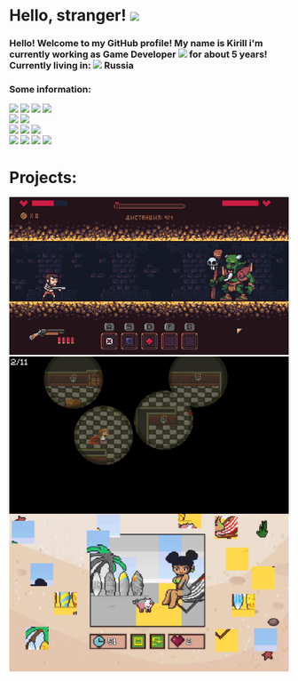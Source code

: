 <h1>
  Hello, stranger!
  <img src="https://emojis.slackmojis.com/emojis/images/1531849430/4246/blob-sunglasses.gif?1531849430" width="40"/> 
</h1>

<div id="about">
  <h3>
    Hello! Welcome to my GitHub profile! My name is Kirill i'm currently working as Game Developer
    <img src="https://emojis.slackmojis.com/emojis/images/1600706728/10521/meow_code.gif?1600706728" width="20"/>
    for about 5 years! Currently living in: 
    <img src="https://image.flaticon.com/icons/png/512/197/197408.png" width="13">
    Russia
    <br>
    

  </h3>
</div>

<div id="buttons_lines">
  <h3>
    Some information:
  </h3>
  <div id="buttons_line_1">
    <img src="https://img.shields.io/badge/Intersted%20in:-inactive">
    <img src="https://img.shields.io/badge/System%20Administrating-red?logo=linux">
    <img src="https://img.shields.io/badge/Electronics-red?logo=arduino">
    <img src="https://img.shields.io/badge/Programming-red?logo=python">
  </div>
  <div id="buttons_line_1">
    <img src="https://img.shields.io/badge/Other:-inactive">
    <img src="https://img.shields.io/badge/OS-Windows 10-blue?logo=windows">
  </div>
  <div id="buttons_line_2">
    <img src="https://img.shields.io/badge/Stack:-inactive">
    <img src="https://img.shields.io/badge/GML-5%20Years-green?">
    <img src="https://img.shields.io/badge/Python-1%20Year-orange?logo=python">
  </div>
  <div id="buttons_line_3">
     <img src="https://img.shields.io/badge/Contacts-inactive">
     <a href=https://vk.com/kirillzhosul><img src="https://img.shields.io/badge/VKontakte-blue?logo=vk"></a>
     <a href=https://t.me/kirillzhosull><img src="https://img.shields.io/badge/Telegram-blue?logo=telegram"></a>
     <a href=mailto:kodengprivate@gmail.com><img src="https://img.shields.io/badge/Mail-blue?logo=gmail"></a>
  </div>
</div>

<div id="previews">
  <h1>
    Projects:
  </h1>
  
  <a href=https://github.com/kirillzhosul/gamemaker-oldtunnel><img src="oldtunnel.gif"></a>
  <a href=https://github.com/kirillzhosul/gamemaker-dear-diary><img align="left" src="deardiary.jpg"></a>
  <a href=https://github.com/kirillzhosul/gamemaker-beach-anime-day><img align="left" src="beachanimeday.jpg"></a> 
</div>
